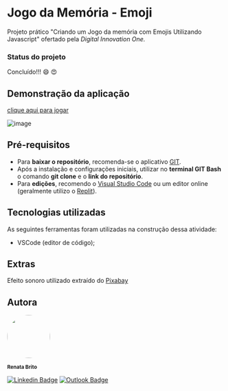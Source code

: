 # Jogo da Memória - Emoji
Projeto prático "Criando um Jogo da memória com Emojis Utilizando Javascript" ofertado pela *Digital Innovation One.*

### Status do projeto
Concluído!!! :smile: :heart_eyes:

## Demonstração da aplicação
[clique aqui para jogar](https://renatabc.github.io/emoji-memory-game/)

![image](https://github.com/Renatabc/emoji-memory-game/assets/93830634/bdebe00d-ea39-4bc6-b2df-991e19530663)

## Pré-requisitos
- Para **baixar o repositório**, recomenda-se o aplicativo [GIT](https://git-scm.com/downloads).
- Após a instalação e configurações iniciais, utilizar no **terminal GIT Bash** o comando **git clone** e o **link do repositório**.
- Para **edições**, recomendo o [Visual Studio Code](https://code.visualstudio.com/download) ou um editor online (geralmente utilizo o [Replit](http://replit.com)).

## Tecnologias utilizadas
As seguintes ferramentas foram utilizadas na construção dessa atividade:
- VSCode (editor de código);

## Extras
Efeito sonoro utilizado extraído do <a href="https://pixabay.com/sound-effects/?utm_source=link-attribution&utm_medium=referral&utm_campaign=music&utm_content=6896">Pixabay</a>

## Autora
<img style="border-radius: 50%;" src="https://avatars.githubusercontent.com/u/93830634?s=400&u=6adaba5d61e8bc151b25462fb36582bb32a7e146&v=4" width="100px;" height="100px;" alt=""/>

<sub><b>Renata Brito</b></sub>

[![Linkedin Badge](https://img.shields.io/badge/-Renata-blue?style=flat-square&logo=Linkedin&logoColor=white&link=https://www.linkedin.com/in/renata-brito-601b83222/)](https://www.linkedin.com/in/renata-brito-601b83222/)
[![Outlook Badge](https://img.shields.io/badge/-renatabc12@outlook.com-c14438?style=flat-square&logo=Outlook&logoColor=white&link=mailto:renatabc12@outlook.com)](mailto:renatabc12@outlook.com)
